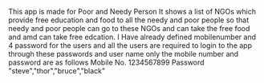 This app is made for Poor and Needy Person It shows a list of NGOs which provide free education and food to all the needy and poor people so that needy and poor people can go to these NGOs and can take the free food and amd can take free edcation.
I Have already defined mobilenumber and 4 password for the users and all the users are required to login to the app through these passwords and user name only
the mobile number and password are as follows
Mobile No. 1234567899
Password "steve","thor","bruce","black"
